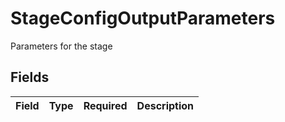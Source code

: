 # StageConfigOutputParameters

Parameters for the stage


## Fields

| Field       | Type        | Required    | Description |
| ----------- | ----------- | ----------- | ----------- |